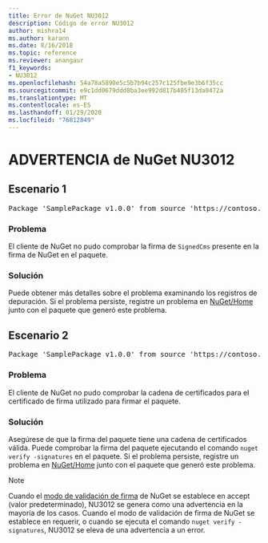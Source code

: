 ```yaml
---
title: Error de NuGet NU3012
description: Código de error NU3012
author: mishra14
ms.author: karann
ms.date: 8/16/2018
ms.topic: reference
ms.reviewer: anangaur
f1_keywords:
- NU3012
ms.openlocfilehash: 54a78a5890e5c5b7b94c257c125fbe9e3b6f35cc
ms.sourcegitcommit: e9c1dd0679ddd8ba3ee992d817b405f13da0472a
ms.translationtype: MT
ms.contentlocale: es-ES
ms.lasthandoff: 01/29/2020
ms.locfileid: "76812849"
---
```

# <a name="nuget-warning-nu3012"></a>ADVERTENCIA de NuGet NU3012

## <a name="scenario-1"></a>Escenario 1

<pre>Package 'SamplePackage v1.0.0' from source 'https://contoso.com/index.json': The primary signature validation failed.</pre>

### <a name="issue"></a>Problema

El cliente de NuGet no pudo comprobar la firma de `SignedCms` presente en la firma de NuGet en el paquete.


### <a name="solution"></a>Solución

Puede obtener más detalles sobre el problema examinando los registros de depuración. Si el problema persiste, registre un problema en [NuGet/Home](https://github.com/NuGet/Home/issues) junto con el paquete que generó este problema.



## <a name="scenario-2"></a>Escenario 2

<pre>Package 'SamplePackage v1.0.0' from source 'https://contoso.com/index.json': The primary signature found a chain building issue:  A certificate chain processed, but terminated in a root certificate which is not trusted by the trust provider.</pre>

### <a name="issue"></a>Problema

El cliente de NuGet no pudo comprobar la cadena de certificados para el certificado de firma utilizado para firmar el paquete.


### <a name="solution"></a>Solución

Asegúrese de que la firma del paquete tiene una cadena de certificados válida. Puede comprobar la firma del paquete ejecutando el comando `nuget verify -signatures` en el paquete. Si el problema persiste, registre un problema en [NuGet/Home](https://github.com/NuGet/Home/issues) junto con el paquete que generó este problema.


> [!Note]
> Cuando el [modo de validación de firma](../../consume-packages/installing-signed-packages.md#configure-package-signature-requirements) de NuGet se establece en accept (valor predeterminado), NU3012 se genera como una advertencia en la mayoría de los casos. Cuando el modo de validación de firma de NuGet se establece en requerir, o cuando se ejecuta el comando `nuget verify -signatures`, NU3012 se eleva de una advertencia a un error. 
